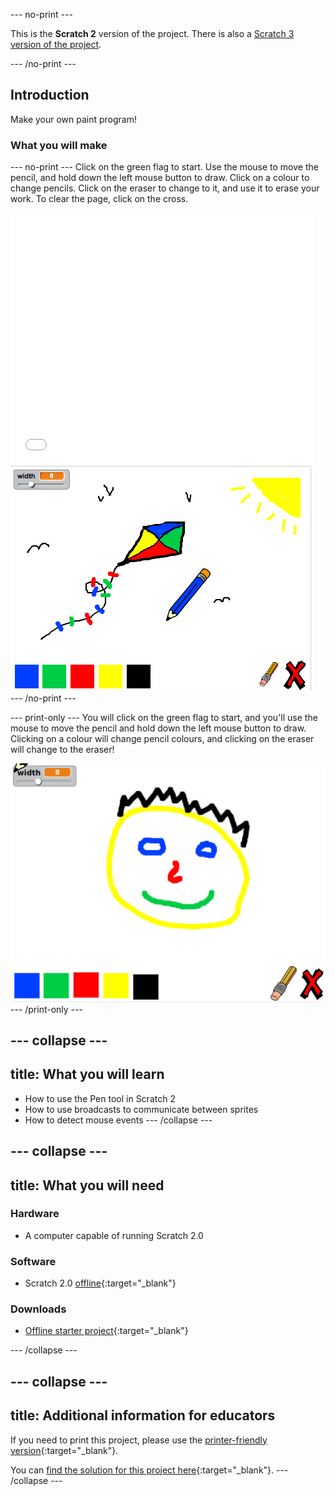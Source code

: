 --- no-print ---

This is the **Scratch 2** version of the project. There is also a [Scratch 3 version of the project](https://projects.raspberrypi.org/en/projects/paint-box).

--- /no-print ---

## Introduction

Make your own paint program!

### What you will make

--- no-print ---
Click on the green flag to start. Use the mouse to move the pencil, and hold down the left mouse button to draw. Click on a colour to change pencils. Click on the eraser to change to it, and use it to erase your work. To clear the page, click on the cross.
   
<div class="scratch-preview">
  <iframe allowtransparency="true" width="485" height="402" src="//scratch.mit.edu/projects/embed/267243161/?autostart=false" frameborder="0" scrolling="no"></iframe>
  <img src="images/paint-final.png">
</div>
--- /no-print ---

--- print-only ---
You will click on the green flag to start, and you'll use the mouse to move the pencil and hold down the left mouse button to draw. Clicking on a colour will change pencil colours, and clicking on the eraser will change to the eraser! 

![showcase](images/showcase.png)
--- /print-only ---

--- collapse ---
---
title: What you will learn
---
- How to use the Pen tool in Scratch 2
- How to use broadcasts to communicate between sprites
- How to detect mouse events
--- /collapse ---

--- collapse ---
---
title: What you will need
---

### Hardware
- A computer capable of running Scratch 2.0

### Software
+ Scratch 2.0 [offline](http://rpf.io/scratchoff){:target="_blank"}

### Downloads
+ [Offline starter project](http://rpf.io/p/en/paint-box-scratch2-go){:target="_blank"}

--- /collapse ---

--- collapse ---
---
title: Additional information for educators
---

If you need to print this project, please use the [printer-friendly version](https://projects.raspberrypi.org/en/projects/paint-box-scratch2/print){:target="_blank"}.

You can [find the solution for this project here](http://rpf.io/p/en/paint-box-scratch2-get){:target="_blank"}.
--- /collapse ---

